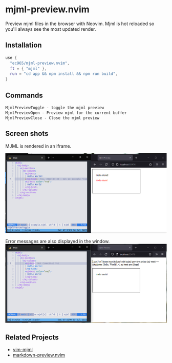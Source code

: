 # mjml-preview.nvim

Preview mjml files in the browser with Neovim.
Mjml is hot reloaded so you'll always see the most updated render.

## Installation

```lua
use {
  "ec965/mjml-preview.nvim",
  ft = { "mjml" },
  run = "cd app && npm install && npm run build",
}
```

## Commands

```
MjmlPreviewToggle - toggle the mjml preview
MjmlPreviewOpen - Preview mjml for the current buffer
MjmlPreviewClose - Close the mjml preview
```

## Screen shots

MJML is rendered in an iframe.

![Example](./assets/example.png)

Error messages are also displayed in the window.
![Error](./assets/error.png)

## Related Projects

- [vim-mjml](https://github.com/amadeus/vim-mjml)
- [markdown-preview.nvim](https://github.com/iamcco/markdown-preview.nvim)
